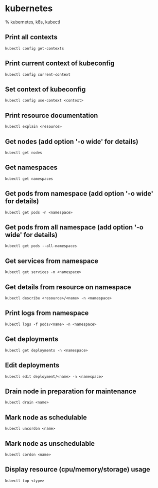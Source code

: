# kubernetes

% kubernetes, k8s, kubectl

## Print all contexts
```
kubectl config get-contexts
```

## Print current context of kubeconfig
```
kubectl config current-context
```

## Set context of kubeconfig
```
kubectl config use-context <context>
```

## Print resource documentation
```
kubectl explain <resource>
```

## Get nodes (add option '-o wide' for details)
```
kubectl get nodes
```

## Get namespaces
```
kubectl get namespaces
```

## Get pods from namespace (add option '-o wide' for details)
```
kubectl get pods -n <namespace>
```

## Get pods from all namespace (add option '-o wide' for details)
```
kubectl get pods --all-namespaces
```

## Get services from namespace
```
kubectl get services -n <namespace>
```

## Get details from resource on namespace
```
kubectl describe <resource>/<name> -n <namespace>
```

## Print logs from namespace
```
kubectl logs -f pods/<name> -n <namespace>
```

## Get deployments
```
kubectl get deployments -n <namespace>
```

## Edit deployments
```
kubectl edit deployment/<name> -n <namespace>
```

## Drain node in preparation for maintenance
```
kubectl drain <name>
```

## Mark node as schedulable
```
kubectl uncordon <name>
```

## Mark node as unschedulable
```
kubectl cordon <name>
```

## Display resource (cpu/memory/storage) usage
```
kubectl top <type>
```